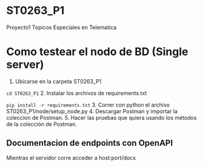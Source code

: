 # ST0263_P1
Proyecto1 Topicos Especiales en Telematica

# Como testear el nodo de BD (Single server)
1. Ubicarse en la carpeta ST0263_P1

```cd ST0263_P1```
2. Instalar los archivos de requirements.txt

```pip install -r requirements.txt```
3. Correr con python el archivo  ST0263_P1/node/setup_node.py
4. Descargar Postman y importar la coleccion de Postman.
5. Hacer las pruebas que quiera usando los métodos de la colección de Postman.

## Documentacion de endpoints con OpenAPI
Mientras el servidor corre acceder a
host:port/docs
